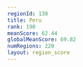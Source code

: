 ```yaml
---
regionId: 138
title: Peru
rank: 190
meanScore: 62.44
globalMeanScore: 69.82
numRegions: 220
layout: region_score
---
```

